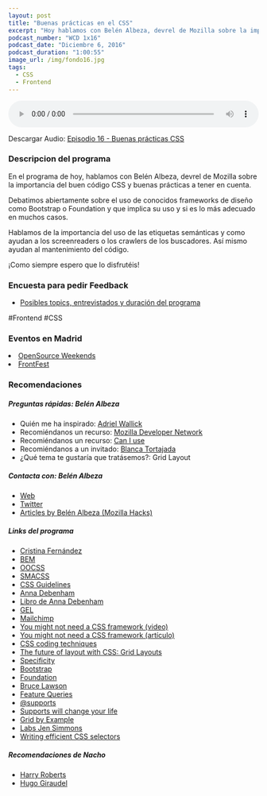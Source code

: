 ```yaml
---
layout: post
title: "Buenas prácticas en el CSS"
excerpt: "Hoy hablamos con Belén Albeza, devrel de Mozilla sobre la importancia del buen código CSS y buenas prácticas a tener en cuenta."
podcast_number: "WCD 1x16"
podcast_date: "Diciembre 6, 2016"
podcast_duration: "1:00:55"
image_url: /img/fondo16.jpg
tags: 
  - CSS
  - Frontend
---
```


<audio src="http://www.podtrac.com/pts/redirect.mp3/archive.org/download/WeCodeSign1x16BuenasPracticasCSS/WeCodeSign%201x16%20-%20Buenas%20pra%CC%81cticas%20CSS.mp3" preload="auto" controls style="width: 100%;">
  <p>Tu navegador no implementa el elemento audio</p>
</audio>

<p>Descargar Audio: <a href="http://www.podtrac.com/pts/redirect.mp3/archive.org/download/WeCodeSign1x16BuenasPracticasCSS/WeCodeSign%201x16%20-%20Buenas%20pra%CC%81cticas%20CSS.mp3" title="Botón derecho del ratón, luego guardar enlace como...">Episodio 16 - Buenas prácticas CSS</a></p>

<h3 class="post-title  post-heading">Descripcion del programa</h3>

En el programa de hoy, hablamos con Belén Albeza, devrel de Mozilla sobre la importancia del buen código CSS y buenas prácticas a tener en cuenta.

Debatimos abiertamente sobre el uso de conocidos frameworks de diseño como Bootstrap o Foundation y que implica su uso y si es lo más adecuado en muchos casos.

Hablamos de la importancia del uso de las etiquetas semánticas y como ayudan a los screenreaders o los crawlers de los buscadores. Así mismo ayudan al mantenimiento del código.

¡Como siempre espero que lo disfrutéis!

<div class="rule"></div>

<h3 class="post-title  post-heading">Encuesta para pedir Feedback</h3>

<ul>
  <li class="recomendacion"><a href="https://wecodesignpodcast.typeform.com/to/keNT6k">Posibles topics, entrevistados y duración del programa</a></li>
</ul>
 
<div class="rule"></div>

#Frontend #CSS

<h3 class="post-title  post-heading">Eventos en Madrid</h3>

<li class="recomendacion"><a href="https://osweekends.github.io/">OpenSource Weekends</a></li>
<li class="recomendacion"><a href="http://frontfest.es/">FrontFest</a></li>

<div class="rule"></div>

<h3 class="post-title  post-heading">Recomendaciones</h3>

##### Preguntas rápidas: Belén Albeza

<ul>
  <li class="recomendacion"><span>Quién me ha inspirado: </span><a href="http://msminotaur.com/">Adriel Wallick</a></li>
  <li class="recomendacion"><span>Recomiéndanos un recurso: </span><a href="https://developer.mozilla.org/es/">Mozilla Developer Network</a></li>
  <li class="recomendacion"><span>Recomiéndanos un recurso: </span><a href="http://caniuse.com/">Can I use</a></li>
  <li class="recomendacion"><span>Recomiéndanos a un invitado: </span><a href="https://twitter.com/blanca_tp?lang=es">Blanca Tortajada</a></li>
  <li class="recomendacion"><span>¿Qué tema te gustaría que tratásemos?: </span>Grid Layout</li>
</ul>

##### Contacta con: Belén Albeza

<ul>
  <li class="recomendacion"><a href="https://belenalbeza.com/">Web</a></li>
  <li class="recomendacion"><a href="https://twitter.com/ladybenko">Twitter</a></li>
  <li class="recomendacion"><a href="https://hacks.mozilla.org/author/balbezamozilla-com/">Articles by Belén Albeza (Mozilla Hacks)</a></li>
</ul>

##### Links del programa

<ul>
  <li class="recomendacion"><a href="https://twitter.com/cristinafsanz">Cristina Fernández</a></li>
  <li class="recomendacion"><a href="https://en.bem.info/">BEM</a></li>
  <li class="recomendacion"><a href="https://www.smashingmagazine.com/2011/12/an-introduction-to-object-oriented-css-oocss/">OOCSS</a></li>
  <li class="recomendacion"><a href="https://smacss.com/">SMACSS</a></li>
  <li class="recomendacion"><a href="http://cssguidelin.es/">CSS Guidelines</a></li>
  <li class="recomendacion"><a href="http://www.maban.co.uk/">Anna Debenham</a></li>
  <li class="recomendacion"><a href="http://www.maban.co.uk/projects/front-end-style-guides/">Libro de Anna Debenham</a></li>
  <li class="recomendacion"><a href="http://www.bbc.co.uk/gel">GEL</a></li>
  <li class="recomendacion"><a href="http://styleguide.mailchimp.com/">Mailchimp</a></li>
  <li class="recomendacion"><a href="https://www.youtube.com/watch?v=kED5eDjMfGM">You might not need a CSS framework (video)</a></li>
  <li class="recomendacion"><a href="https://hacks.mozilla.org/2016/04/you-might-not-need-a-css-framework/">You might not need a CSS framework (artículo)</a></li>
  <li class="recomendacion"><a href="https://hacks.mozilla.org/2016/05/css-coding-techniques/">CSS coding techniques</a></li>
  <li class="recomendacion"><a href="https://hacks.mozilla.org/2015/09/the-future-of-layout-with-css-grid-layouts/">The future of layout with CSS: Grid Layouts</a></li>
  <li class="recomendacion"><a href="https://www.w3.org/TR/selectors/#specificity">Specificity</a></li>
  <li class="recomendacion"><a href="http://getbootstrap.com/">Bootstrap</a></li>
  <li class="recomendacion"><a href="http://foundation.zurb.com/">Foundation</a></li>
  <li class="recomendacion"><a href="http://www.brucelawson.co.uk/">Bruce Lawson</a></li>
  <li class="recomendacion"><a href="https://hacks.mozilla.org/2016/08/using-feature-queries-in-css/">Feature Queries</a></li>
  <li class="recomendacion"><a href="https://developer.mozilla.org/en-US/docs/Web/CSS/@supports">@supports</a></li>
  <li class="recomendacion"><a href="http://www.lottejackson.com/learning/supports-will-change-your-life">Supports will change your life</a></li>
  <li class="recomendacion"><a href="http://gridbyexample.com/">Grid by Example</a></li>
  <li class="recomendacion"><a href="http://labs.jensimmons.com/">Labs Jen Simmons</a></li>
  <li class="recomendacion"><a href="http://csswizardry.com/2012/05/keep-your-css-selectors-short/">Writing efficient CSS selectors</a></li>
</ul>

##### Recomendaciones de Nacho

<ul>
  <li class="recomendacion"><a href="http://csswizardry.com/">Harry Roberts</a></li>
  <li class="recomendacion"><a href="http://hugogiraudel.com/">Hugo Giraudel</a></li>
</ul>
